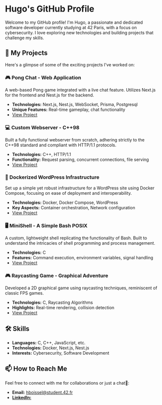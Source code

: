 # Hugo's GitHub Profile

Welcome to my GitHub profile! I'm Hugo, a passionate and dedicated software developer currently studying at 42 Paris, with a focus on cybersecurity. I love exploring new technologies and building projects that challenge my skills.

## 🚀 My Projects

Here's a glimpse of some of the exciting projects I've worked on:

### 🎮 Pong Chat - Web Application

A web-based Pong game integrated with a live chat feature. Utilizes Next.js for the frontend and Nest.js for the backend.

- **Technologies:** Next.js, Nest.js, WebSocket, Prisma, Postgresql
- **Unique Features:** Real-time gameplay, chat functionality
- [View Project](https://github.com/NewIron7/transcendence)

### 💻 Custom Webserver - C++98

Built a fully functional webserver from scratch, adhering strictly to the C++98 standard and compliant with HTTP/1.1 protocols.

- **Technologies:** C++, HTTP/1.1
- **Functionality:** Request parsing, concurrent connections, file serving
- [View Project](https://github.com/NewIron7/webserv)

### 🐳 Dockerized WordPress Infrastructure

Set up a simple yet robust infrastructure for a WordPress site using Docker Compose, focusing on ease of deployment and interoperability.

- **Technologies:** Docker, Docker Compose, WordPress
- **Key Aspects:** Container orchestration, Network configuration
- [View Project](https://github.com/NewIron7/Inception)

### 🖥️ MiniShell - A Simple Bash POSIX

A custom, lightweight shell replicating the functionality of Bash. Built to understand the intricacies of shell programming and process management.

- **Technologies:** C
- **Features:** Command execution, environment variables, signal handling
- [View Project](https://github.com/NewIron7/minishell)

### 🎮 Raycasting Game - Graphical Adventure

Developed a 2D graphical game using raycasting techniques, reminiscent of classic FPS games.

- **Technologies:** C, Raycasting Algorithms
- **Highlights:** Real-time rendering, collision detection
- [View Project](https://github.com/NewIron7/cube3d)

## 🛠 Skills

- **Languages:** C, C++, JavaScript, etc.
- **Technologies:** Docker, Next.js, Nest.js
- **Interests:** Cybersecurity, Software Development

## 📫 How to Reach Me

Feel free to connect with me for collaborations or just a chat🤝:

- **Email:** [hboissel@student.42.fr](mailto:hboissel@student.42.fr)
- [**LinkedIn:**](https://www.linkedin.com/in/hugoboissel/)

